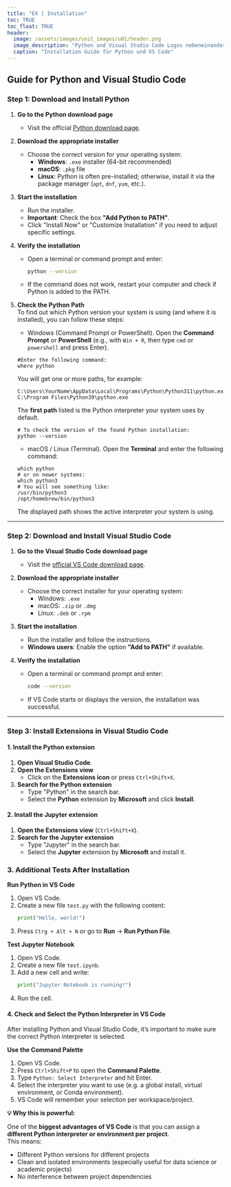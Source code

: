 ```yaml
---
title: "EX | Installation"
toc: TRUE
toc_float: TRUE
header:
  image: /assets/images/unit_images/u01/header.png
  image_description: "Python und Visual Studio Code Logos nebeneinander"
  caption: "Installation Guide für Python und VS Code"
---
```


<!--more-->

## Guide for Python and Visual Studio Code

### **Step 1: Download and Install Python**

1. **Go to the Python download page**  
   - Visit the official [Python download page](https://www.python.org/downloads/).

2. **Download the appropriate installer**  
   - Choose the correct version for your operating system:
     - **Windows**: `.exe` installer (64-bit recommended)  
     - **macOS**: `.pkg` file  
     - **Linux**: Python is often pre-installed; otherwise, install it via the package manager (`apt`, `dnf`, `yum`, etc.).

3. **Start the installation**  
   - Run the installer.
   - **Important**: Check the box **"Add Python to PATH"**.
   - Click "Install Now" or "Customize Installation" if you need to adjust specific settings.

4. **Verify the installation**  
   - Open a terminal or command prompt and enter:
     ```sh
     python --version
     ```
   - If the command does not work, restart your computer and check if Python is added to the PATH.
   
5. **Check the Python Path**  
To find out which Python version your system is using (and where it is installed), you can follow these steps:

   - Windows (Command Prompt or PowerShell).
     Open the **Command Prompt** or **PowerShell** (e.g., with `Win + R`, then type `cmd` or `powershell` and press Enter).
   ```
   #Enter the following command:
   where python
   ```
   You will get one or more paths, for example:
   ```
   C:\Users\YourName\AppData\Local\Programs\Python\Python311\python.exe
   C:\Program Files\Python39\python.exe
   ```
   The **first path** listed is the Python interpreter your system uses by default.
   ```
   # To check the version of the found Python installation:
   python --version
   ```
   
   - macOS / Linux (Terminal).
    Open the **Terminal** and enter the following command:
   ```
   which python
   # or on newer systems:
   which python3
   # You will see something like:
   /usr/bin/python3
   /opt/homebrew/bin/python3
   ```
   The displayed path shows the active interpreter your system is using.

---

### **Step 2: Download and Install Visual Studio Code**

1. **Go to the Visual Studio Code download page**  
   - Visit the [official VS Code download page](https://code.visualstudio.com/Download).

2. **Download the appropriate installer**  
   - Choose the correct installer for your operating system:
     - Windows: `.exe`
     - macOS: `.zip` or `.dmg`
     - Linux: `.deb` or `.rpm`

3. **Start the installation**  
   - Run the installer and follow the instructions.
   - **Windows users**: Enable the option **"Add to PATH"** if available.

4. **Verify the installation**  
   - Open a terminal or command prompt and enter:
     ```sh
     code --version
     ```
   - If VS Code starts or displays the version, the installation was successful.

---

### **Step 3: Install Extensions in Visual Studio Code**

#### **1. Install the Python extension**

1. **Open Visual Studio Code**.
2. **Open the Extensions view**  
   - Click on the **Extensions icon** or press `Ctrl+Shift+X`.
3. **Search for the Python extension**  
   - Type "Python" in the search bar.
   - Select the **Python** extension by **Microsoft** and click **Install**.

#### **2. Install the Jupyter extension**

1. **Open the Extensions view** (`Ctrl+Shift+X`).
2. **Search for the Jupyter extension**  
   - Type "Jupyter" in the search bar.
   - Select the **Jupyter** extension by **Microsoft** and install it.

### **3. Additional Tests After Installation**
**Run Python in VS Code**

1. Open VS Code.
2. Create a new file `test.py` with the following content:
   ```python
   print("Hello, world!")
   ```
3. Press `Ctrg + Alt + N` or go to **Run** → **Run Python File**.

**Test Jupyter Notebook**

1. Open VS Code.
2. Create a new file `test.ipynb`.
3. Add a new cell and write:
   ```python
   print("Jupyter Notebook is running!")
   ```
4. Run the cell.


#### **4. Check and Select the Python Interpreter in VS Code**

After installing Python and Visual Studio Code, it’s important to make sure the correct Python interpreter is selected.

**Use the Command Palette**

1. Open VS Code.
2. Press `Ctrl+Shift+P` to open the **Command Palette**.
3. Type `Python: Select Interpreter` and hit Enter.
4. Select the interpreter you want to use (e.g. a global install, virtual environment, or Conda environment).
5. VS Code will remember your selection per workspace/project.


**💡 Why this is powerful:**

One of the **biggest advantages of VS Code** is that you can assign a **different Python interpreter or environment per project**.  
This means:
- Different Python versions for different projects
- Clean and isolated environments (especially useful for data science or academic projects)
- No interference between project dependencies


